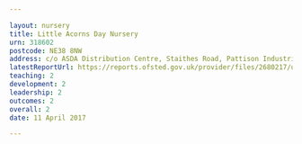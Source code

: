 ```yaml
---

layout: nursery
title: Little Acorns Day Nursery
urn: 318602
postcode: NE38 8NW
address: c/o ASDA Distribution Centre, Staithes Road, Pattison Industrial Estate, District 8, Tyne and Wear, NE38 8NW
latestReportUrl: https://reports.ofsted.gov.uk/provider/files/2680217/urn/318602.pdf
teaching: 2
development: 2
leadership: 2
outcomes: 2
overall: 2
date: 11 April 2017

---
```

